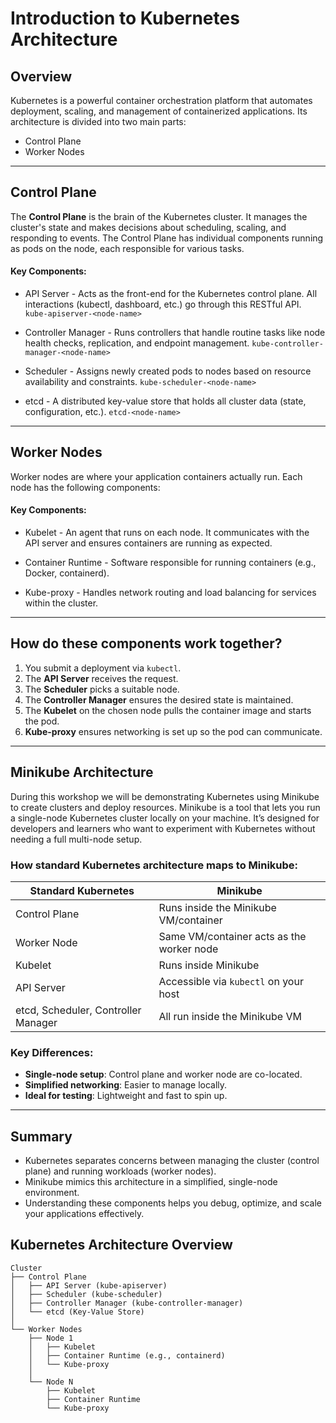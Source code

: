 # Introduction to Kubernetes Architecture

## Overview
Kubernetes is a powerful container orchestration platform that automates deployment, scaling, and management of containerized applications. Its architecture is divided into two main parts:

- Control Plane
- Worker Nodes

---

## Control Plane

The **Control Plane** is the brain of the Kubernetes cluster. It manages the cluster's state and makes decisions about scheduling, scaling, and responding to events. The Control Plane has individual components running as pods on the node, each responsible for various tasks. 

#### Key Components:
- API Server - Acts as the front-end for the Kubernetes control plane. All interactions (kubectl, dashboard, etc.) go through this RESTful API. `kube-apiserver-<node-name>`

- Controller Manager - Runs controllers that handle routine tasks like node health checks, replication, and endpoint management. `kube-controller-manager-<node-name>`

- Scheduler - Assigns newly created pods to nodes based on resource availability and constraints. `kube-scheduler-<node-name>`

- etcd - A distributed key-value store that holds all cluster data (state, configuration, etc.). `etcd-<node-name>`

---

## Worker Nodes

Worker nodes are where your application containers actually run. Each node has the following components:

#### Key Components:
- Kubelet - An agent that runs on each node. It communicates with the API server and ensures containers are running as expected.

- Container Runtime - Software responsible for running containers (e.g., Docker, containerd).

- Kube-proxy - Handles network routing and load balancing for services within the cluster.

---

## How do these components work together?

1. You submit a deployment via `kubectl`.
2. The **API Server** receives the request.
3. The **Scheduler** picks a suitable node.
4. The **Controller Manager** ensures the desired state is maintained.
5. The **Kubelet** on the chosen node pulls the container image and starts the pod.
6. **Kube-proxy** ensures networking is set up so the pod can communicate.

---

## Minikube Architecture

During this workshop we will be demonstrating Kubernetes using Minikube to create clusters and deploy resources. Minikube is a tool that lets you run a single-node Kubernetes cluster locally on your machine. It’s designed for developers and learners who want to experiment with Kubernetes without needing a full multi-node setup.


### How standard Kubernetes architecture maps to Minikube:

| Standard Kubernetes | Minikube  |
|---------------------|---------------------|
| Control Plane       | Runs inside the Minikube VM/container |
| Worker Node         | Same VM/container acts as the worker node |
| Kubelet             | Runs inside Minikube |
| API Server          | Accessible via `kubectl` on your host |
| etcd, Scheduler, Controller Manager | All run inside the Minikube VM |

### Key Differences:
- **Single-node setup**: Control plane and worker node are co-located.
- **Simplified networking**: Easier to manage locally.
- **Ideal for testing**: Lightweight and fast to spin up.

---

## Summary

- Kubernetes separates concerns between managing the cluster (control plane) and running workloads (worker nodes).
- Minikube mimics this architecture in a simplified, single-node environment.
- Understanding these components helps you debug, optimize, and scale your applications effectively.

## Kubernetes Architecture Overview
```
Cluster
├── Control Plane
│   ├── API Server (kube-apiserver)
│   ├── Scheduler (kube-scheduler)
│   ├── Controller Manager (kube-controller-manager)
│   └── etcd (Key-Value Store)
│
└── Worker Nodes
    ├── Node 1
    │   ├── Kubelet
    │   ├── Container Runtime (e.g., containerd)
    │   └── Kube-proxy
    │
    └── Node N
        ├── Kubelet
        ├── Container Runtime
        └── Kube-proxy
```
